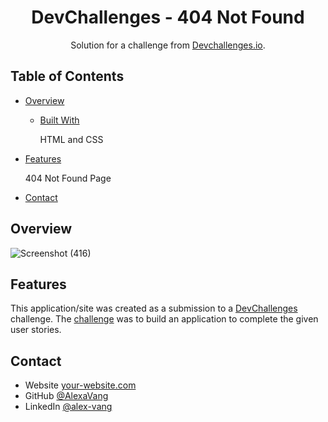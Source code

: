<!-- Please update value in the {}  -->

<h1 align="center">DevChallenges - 404 Not Found</h1>

<div align="center">
   Solution for a challenge from  <a href="http://devchallenges.io" target="_blank">Devchallenges.io</a>.
</div>

<!-- TABLE OF CONTENTS -->

## Table of Contents

- [Overview](#overview)
  - [Built With](#built-with)

    HTML and CSS
- [Features](#features)

  404 Not Found Page
- [Contact](#contact)

<!-- OVERVIEW -->

## Overview

![Screenshot (416)](https://github.com/AlexaVang/devChallenges-404-not-found/assets/133701659/0a3d9f15-88a3-4f88-a300-c200a9a2b7fa)

## Features

<!-- List the features of your application or follow the template. Don't share the figma file here :) -->

This application/site was created as a submission to a [DevChallenges](https://devchallenges.io/challenges) challenge. The [challenge](https://devchallenges.io/challenges/wBunSb7FPrIepJZAg0sY) was to build an application to complete the given user stories.

## Contact

- Website [your-website.com](https://{your-web-site-link})
- GitHub [@AlexaVang](https://github.com/AlexaVang)
- LinkedIn [@alex-vang](https://linkedin.com/in/alex-vang-0785891b8/)
